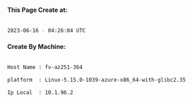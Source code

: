 
   
#### This Page Create at:

```bash

2023-06-16 - 04:26:04 UTC

```

#### Create By Machine:

```bash

Host Name : fv-az251-364

platform  : Linux-5.15.0-1039-azure-x86_64-with-glibc2.35

Ip Local  : 10.1.96.2

```

